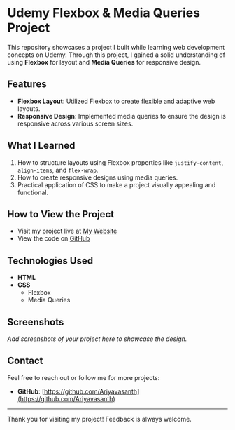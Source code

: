 # Udemy Flexbox & Media Queries Project

This repository showcases a project I built while learning web development concepts on Udemy. Through this project, I gained a solid understanding of using **Flexbox** for layout and **Media Queries** for responsive design.

## Features

- **Flexbox Layout**: Utilized Flexbox to create flexible and adaptive web layouts.
- **Responsive Design**: Implemented media queries to ensure the design is responsive across various screen sizes.

## What I Learned

1. How to structure layouts using Flexbox properties like `justify-content`, `align-items`, and `flex-wrap`.
2. How to create responsive designs using media queries.
3. Practical application of CSS to make a project visually appealing and functional.

## How to View the Project

- Visit my project live at [My Website](https://ariyavasanth.github.io/Udemy__clon)
- View the code on [GitHub](https://github.com/Ariyavasanth/Udemy__clon)

## Technologies Used

- **HTML**
- **CSS**
  - Flexbox
  - Media Queries

## Screenshots

_Add screenshots of your project here to showcase the design._

## Contact

Feel free to reach out or follow me for more projects:

- **GitHub**: [https://github.com/Ariyavasanth](https://github.com/Ariyavasanth)


---

Thank you for visiting my project! Feedback is always welcome.
